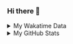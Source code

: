 ### Hi there 👋

<!--
**cdfmlr/cdfmlr** is a ✨ _special_ ✨ repository because its `README.md` (this file) appears on your GitHub profile.

Here are some ideas to get you started:

- 🔭 I’m currently working on ...
- 🌱 I’m currently learning ...
- 👯 I’m looking to collaborate on ...
- 🤔 I’m looking for help with ...
- 💬 Ask me about ...
- 📫 How to reach me: ...
- 😄 Pronouns: ...
- ⚡ Fun fact: ...
-->

<details>

<summary>My Wakatime Data</summary>

<!--START_SECTION:waka-->
![Lines of code](https://img.shields.io/badge/From%20Hello%20World%20I%27ve%20Written-707%20Thousand%20lines%20of%20code-blue)

**🐱 My GitHub Data** 

> 🏆 52 Contributions in the Year 2023
 > 
> 📦 528.0 kB Used in GitHub's Storage 
 > 
> 🚫 Not Opted to Hire
 > 
> 📜 59 Public Repositories 
 > 
> 🔑 18 Private Repositories  
 > 
**I'm an Early 🐤** 

```text
🌞 Morning      111 commits       ████░░░░░░░░░░░░░░░░░░░░░   17.34 % 
🌆 Daytime      277 commits       ██████████░░░░░░░░░░░░░░░   43.28 % 
🌃 Evening      247 commits       █████████░░░░░░░░░░░░░░░░   38.59 % 
🌙 Night          5 commits       ░░░░░░░░░░░░░░░░░░░░░░░░░   00.78 % 

```
📅 **I'm Most Productive on Monday** 

```text
Monday         108 commits       ████░░░░░░░░░░░░░░░░░░░░░   16.88 % 
Tuesday         76 commits       ███░░░░░░░░░░░░░░░░░░░░░░   11.88 % 
Wednesday       94 commits       ███░░░░░░░░░░░░░░░░░░░░░░   14.69 % 
Thursday       104 commits       ████░░░░░░░░░░░░░░░░░░░░░   16.25 % 
Friday         100 commits       ████░░░░░░░░░░░░░░░░░░░░░   15.62 % 
Saturday        81 commits       ███░░░░░░░░░░░░░░░░░░░░░░   12.66 % 
Sunday          77 commits       ███░░░░░░░░░░░░░░░░░░░░░░   12.03 % 

```


**I Mostly Code in Go** 

```text
Go                       20 repos            ███████░░░░░░░░░░░░░░░░░░   30.30 % 
Python                   13 repos            █████░░░░░░░░░░░░░░░░░░░░   19.70 % 
Jupyter Notebook         6 repos             ██░░░░░░░░░░░░░░░░░░░░░░░   09.09 % 
Vue                      5 repos             ██░░░░░░░░░░░░░░░░░░░░░░░   07.58 % 
Java                     4 repos             █░░░░░░░░░░░░░░░░░░░░░░░░   06.06 % 

```



 Last Updated on 16/02/2023 01:54:07 UTC
<!--END_SECTION:waka-->

</details>

<details>
 
 <summary>My GitHub Stats</summary>

[![CDFMLR's github stats](https://github-readme-stats.vercel.app/api?username=cdfmlr&count_private=true&show_icons=true)](https://github.com/anuraghazra/github-readme-stats)

</details>
